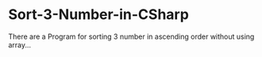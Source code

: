 # Sort-3-Number-in-CSharp
There are a Program for sorting 3 number in ascending order without using array...
